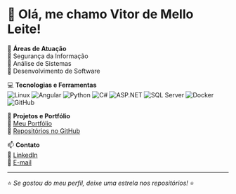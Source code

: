 # 👋 Olá, me chamo Vitor de Mello Leite!

🎯 **Áreas de Atuação**  
🔹 Segurança da Informação  
🔹 Análise de Sistemas  
🔹 Desenvolvimento de Software  

💻 **Tecnologias e Ferramentas**  
![Linux](https://img.shields.io/badge/Linux-333333?style=flat&logo=linux&logoColor=white)
![Angular](https://img.shields.io/badge/Angular-DD0031?style=flat&logo=angular&logoColor=white)
![Python](https://img.shields.io/badge/Python-3776AB?style=flat&logo=python&logoColor=white)
![C#](https://img.shields.io/badge/C%23-239120?style=flat&logo=csharp&logoColor=white)
![ASP.NET](https://img.shields.io/badge/ASP.NET-512BD4?style=flat&logo=dotnet&logoColor=white)
![SQL Server](https://img.shields.io/badge/SQL%20Server-CC2927?style=flat&logo=microsoftsqlserver&logoColor=white)
![Docker](https://img.shields.io/badge/Docker-2496ED?style=flat&logo=docker&logoColor=white)
![GitHub](https://img.shields.io/badge/GitHub-181717?style=flat&logo=github&logoColor=white)

🚀 **Projetos e Portfólio**  
🔗 [Meu Portfólio](https://pacote009.github.io/meu-portfolio/)  
🔗 [Repositórios no GitHub](https://github.com/pacote009?tab=repositories)  

📫 **Contato**  
🔹 [LinkedIn](https://www.linkedin.com/in/seu-perfil/)  
🔹 [E-mail](mailto:seu-email@exemplo.com)  

---
⭐ *Se gostou do meu perfil, deixe uma estrela nos repositórios!* ⭐
